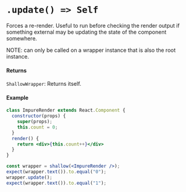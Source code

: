 # `.update() => Self`

Forces a re-render. Useful to run before checking the render output if something external
may be updating the state of the component somewhere.

NOTE: can only be called on a wrapper instance that is also the root instance.


#### Returns

`ShallowWrapper`: Returns itself.



#### Example

```jsx
class ImpureRender extends React.Component {
  constructor(props) {
    super(props);
    this.count = 0;
  }
  render() {
    return <div>{this.count++}</div>
  }
}
```
```jsx
const wrapper = shallow(<ImpureRender />);
expect(wrapper.text()).to.equal("0");
wrapper.update();
expect(wrapper.text()).to.equal("1");
```
